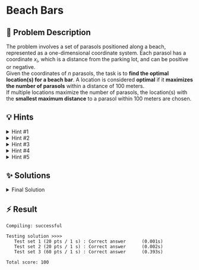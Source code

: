 # Beach Bars

## 📝 Problem Description

The problem involves a set of parasols positioned along a beach, represented as a one-dimensional coordinate system. Each parasol has a coordinate $x_i$, which is a distance from the parking lot, and can be positive or negative. <br />
Given the coordinates of $n$ parasols, the task is to **find the optimal location(s) for a beach bar**. A location is considered **optimal** if it **maximizes the number of parasols** within a distance of 100 meters. <br />
If multiple locations maximize the number of parasols, the location(s) with the **smallest maximum distance** to a parasol within 100 meters are chosen. 

## 💡 Hints

<details><summary>Hint #1</summary>

The parasol positions are given in a random order. This makes it very hard to process efficiently, since we can not exploit any structure in the input. <br />
To solve the problem efficiently, you should first **sort the parasol positions**. This will allow you to easily determine which parasols are within 100 meters of a given location. <br />

</details>

<details><summary>Hint #2</summary>

Iterating through all possible locations, meter-by-meter, is not efficient enough. However, moving one meter at a time is not really necessary, as we have a range/window of 200 meters to consider. Try to find a way to **efficiently enumerate all possible locations** that are relevant.

</details>

<details><summary>Hint #3</summary>

To efficiently enumerate all possible (valid, relevant) locations, you can use a **sliding window** approach. Then you only need to find the optimal location(s) among the valid windows.

</details>

<details><summary>Hint #4</summary>

For every window there are 4 cases to consider:
1. The current window has **more parasols** than the best found so far.
2. The current window has the **same number of parasols**, but a **smaller maximum distance** to a parasol.
3. The current window has the **same number of parasols** and the **same maximum distance** to a parasol. <br />
4. The current window has **less parasols** than the best found so far. <br />

</details>

<details><summary>Hint #5</summary>

Have you handled odd-sized windows correctly? In all cases where it is necessary to consider?

</details>

## ✨ Solutions

<details><summary>Final Solution</summary>

The **core idea** behind the solution is to use a **sliding window** to efficiently go through all the parasol positions and determine the optimal location(s).

To be able to apply a sliding window approach, the parasol positions first need to be sorted, to ensure that they appear in *increasing order*. <br />
Using a sliding window approach, we use two pointers `left` and `right` to define a range of parasols. For this range/window we can easily calculate:

* The **number of parasols in the window**, which corresponds to the size of the window. (`amount = right - left + 1;`)
* The **size of the window**, which is the distance between the leftmost and rightmost parasol in the window. (`size = std::abs(parasols[right] - parasols[left]);`)
* The **maximum distance to a parasol within the window**, which is half the size of the window, rounded up. (`max_dist = std::ceil(static_cast<float>(size) / 2);`). <br />
This is because the optimal location for a given window is in the middle of it. We only need to round up, for the case of an odd-sized window, to ensure that the maximum distance is correctly calculated.

Based on these values, we can then determine how to update our optimal locations:

* If the **current window has more parasols** than the best found so far, we need to store this new maximum and clear the list of all previous optimal locations, as we have a new maximum.
* If the **current window has the same number of parasols as the best found so far, but a smaller maximum distance**, we need to do the same, as we found a better optimum.
* If the **current window has the same number of parasols and the same maximum distance**, we need to add the current location to our list of optimal locations (`optimal_x`). <br />
The optimal location is either the midpoint of the window (if the size is even) or two

**Note**: We also need to make sure that all invalid windows are skipped, i.e., if the size of the window exceeds 200 meters, we can immediately advance the `left` pointer to reduce the window size. 

If we iterate over the entire (sorted) list of parasols, this will ensure that we find all optimal locations, as we have considered all valid windows, and determined the largest number of parasols within 100 meters, as well as the smallest maximum distance to a parasol, among all the valid windows.


```c++
#include<iostream>
#include<vector>
#include<cmath>
#include<algorithm>


int main() {
  std::ios_base::sync_with_stdio(false);
  
  int n_tests; std::cin >> n_tests;
  while(n_tests--) {
    // ===== READ INPUT =====
    int n; std::cin >> n;
    
    std::vector<int> parasols(n);
    for(int i = 0; i < n; i++) {
      std::cin >> parasols[i];
    }
    
    // ===== SOLVE =====
    std::sort(parasols.begin(), parasols.end());
  
    // Initialize variables to track the best solution
    int max_n = 0;              // Maximum number of parasols within 100 meters
    int min_dist = 100;         // Minimum maximum distance to a parasol within 100 meters
    std::vector<int> optimal_x; // Vector to store optimal locations
    
    // Setup sliding window
    int left = 0;
    int right = 0;
    
    while(left < n && right < n) {
      int amount = right - left + 1;                          // Number of parasols in the current window
      int size = std::abs(parasols[right] - parasols[left]);  // Size of the current window
      int max_dist = std::ceil(static_cast<float>(size) / 2); // Maximum distance to a parasol within the current window
      
      // If window is too big, instantly skip and reduce window size by advancing left
      if(size >  200) {
        left++;
        continue;
      }
      
      // Clear optimal_x vector if new optimum is found
      // Found more parasols
      if(amount > max_n) {
        optimal_x.clear();
        
        max_n = amount;
        min_dist = max_dist;
      }
      // Found same amount of parasols, but smaller maximum distance
      if(amount == max_n && max_dist < min_dist) {
        optimal_x.clear();
        
        min_dist = max_dist;
      }
      
      // Add current window if it is optimal
      if(amount == max_n && max_dist == min_dist) {
        // dist is even -> Unique midpoint (optimum)
        // dist is odd  -> Two midpoints (optimums)
        if(size % 2 == 0) {
          optimal_x.push_back(static_cast<float>(parasols[right] + parasols[left]) / 2);
        } else {
          optimal_x.push_back(std::floor(static_cast<float>(parasols[right] + parasols[left]) / 2));
          optimal_x.push_back(std::ceil(static_cast<float>(parasols[right] + parasols[left]) / 2));
        }
      }

      // Advance window
      if(right == n - 1) left++;
      else right++;
    }
    
    // ===== OUTPUT =====
    std::cout << max_n << " " << min_dist << std::endl;
    for(const int& x : optimal_x) {
      std::cout << x << " ";
    }
    std::cout << std::endl;
  }
}
```
</details>

## ⚡ Result

```plaintext
Compiling: successful

Testing solution >>>>
   Test set 1 (20 pts / 1 s) : Correct answer      (0.001s)
   Test set 2 (20 pts / 1 s) : Correct answer      (0.002s)
   Test set 3 (60 pts / 1 s) : Correct answer      (0.393s)

Total score: 100
```